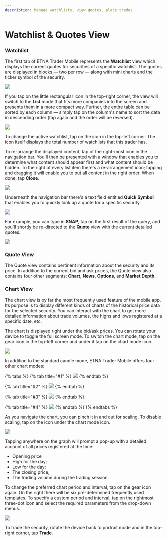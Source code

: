 ```yaml
---
description: Manage watchlists, view quotes, place trades
---
```


# Watchlist & Quotes View

### Watchlist

The first tab of ETNA Trader Mobile represents the **Watchlist** view which displays the current quotes for securities of a specific watchlist. The quotes are displayed in blocks — two per row — along with mini charts and the ticker symbol of the security.

![](../../../.gitbook/assets/img\_0016\_iphonexspacegrey\_portrait.png)

If you tap on the little rectangular icon in the top-right corner, the view will switch to the **List** mode that fits more companies into the screen and presents them in a more compact way. Further, the entire table can be sorted by each column — simply tap on the column's name to sort the data in descending order (tap again and the order will be reversed).

![](<../../../.gitbook/assets/img\_0017\_iphonexspacegrey\_portrait (1).png>)

To change the active watchlist, tap on the icon in the top-left corner. The icon itself displays the total number of watchlists that this trader has.

To re-arrange the displayed content, tap of the right-most icon in the navigation bar. You'll then be presented with a window that enables you to determine what content should appear first and what content should be hidden. To the right of every list item there's a re-arrangement icon; tapping and dragging it will enable you to put all content in the right order. When done, tap **Close**.

![](../../../.gitbook/assets/img\_0018\_iphonexspacegrey\_portrait.png)

Underneath the navigation bar there's a text field entitled **Quick Symbol** that enables you to quickly look up a quote for a specific security.

![](../../../.gitbook/assets/img\_0019\_iphonexspacegrey\_portrait.png)

For example, you can type in **SNAP**, tap on the first result of the query, and you'll shortly be re-directed to the **Quote** view with the current detailed quotes.

![](../../../.gitbook/assets/img\_0020\_iphonexspacegrey\_portrait.png)

### Quote View

The Quote view contains pertinent information about the security and its price. In addition to the current bid and ask prices, the Quote view also contains four other segments: **Chart**, **News**, **Options**, and **Market Depth**.

### Chart View

The chart view is by far the most frequently used feature of the mobile app. Its purpose is to display different kinds of charts of the historical price data for the selected security. You can interact with the chart to get more detailed information about trade volumes, the highs and lows registered at a specific date, etc.

The chart is displayed right under the bid/ask prices. You can rotate your device to toggle the full screen mode. To switch the chart mode, tap on the gear icon in the top-left corner and under it tap on the chart mode icon.

![](../../../.gitbook/assets/img\_0039\_iphonexspacegrey\_landscape.png)

In addition to the standard candle mode, ETNA Trader Mobile offers four other chart modes:

{% tabs %}
{% tab title="#1" %}
![](../../../.gitbook/assets/img\_0040\_iphonexspacegrey\_landscape.png)
{% endtab %}

{% tab title="#2" %}
![](../../../.gitbook/assets/img\_0041\_iphonexspacegrey\_landscape.png)
{% endtab %}

{% tab title="#3" %}
![](../../../.gitbook/assets/img\_0042\_iphonexspacegrey\_landscape.png)
{% endtab %}

{% tab title="#4" %}
![](../../../.gitbook/assets/img\_0043\_iphonexspacegrey\_landscape.png)
{% endtab %}
{% endtabs %}

As you navigate the chart, you can pinch it in and out for scaling. To disable scaling, tap on the icon under the chart mode icon.

![](../../../.gitbook/assets/img\_0ebe558d9cff-1\_iphonexspacegrey\_landscape.png)

Tapping anywhere on the graph will prompt a pop-up with a detailed account of all prices registered at the time:

* Opening price
* High for the day;
* Low for the day;
* The closing price;
* The trading volume during the trading session.

To change the preferred chart period and interval, tap on the gear icon again. On the right there will be six pre-determined frequently used templates. To specify a custom period and interval, tap on the rightmost three-dot icon and select the required parameters from the drop-down menus.

![](../../../.gitbook/assets/img\_0046\_iphonexspacegrey\_landscape.png)

To trade the security, rotate the device back to portrait mode and in the top-right corner, tap **Trade**.
